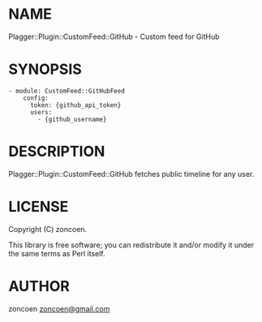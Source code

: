# NAME

Plagger::Plugin::CustomFeed::GitHub - Custom feed for GitHub

# SYNOPSIS

    - module: CustomFeed::GitHubFeed
        config:
          token: {github_api_token}
          users:
            - {github_username}

# DESCRIPTION

Plagger::Plugin::CustomFeed::GitHub fetches public timeline for any user.

# LICENSE

Copyright (C) zoncoen.

This library is free software; you can redistribute it and/or modify
it under the same terms as Perl itself.

# AUTHOR

zoncoen <zoncoen@gmail.com>
